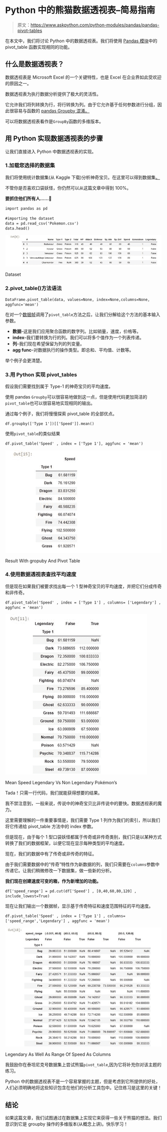 # Python 中的熊猫数据透视表–简易指南

> 原文：<https://www.askpython.com/python-modules/pandas/pandas-pivot-tables>

在本文中，我们将讨论 Python 中的数据透视表。我们将使用 [Pandas 模块](https://www.askpython.com/python-modules/pandas/python-pandas-module-tutorial)中的 pivot_table 函数实现相同的功能。

## 什么是数据透视表？

数据透视表是 Microsoft Excel 的一个关键特性，也是 Excel 在企业界如此受欢迎的原因之一。

数据透视表为执行数据分析提供了极大的灵活性。

它允许我们将列转换为行，将行转换为列。由于它允许基于任何参数进行分组，因此很容易与函数的 [pandas Groupby 混淆。](https://www.askpython.com/python-modules/pandas/pandas-groupby-function)

可以将数据透视表看作是`GroupBy`函数的多维版本。

## 用 Python 实现数据透视表的步骤

让我们直接进入 Python 中数据透视表的实现。

### 1.加载您选择的数据集

我们将使用统计数据集(从 Kaggle 下载)分析神奇宝贝。在这里可以得到数据集[。](https://www.kaggle.com/abcsds/pokemon)

不管你是否喜欢口袋妖怪，你仍然可以从这篇文章中得到 100%。

**要抓住他们所有人……**🙂

```
import pandas as pd

#importing the dataset
data = pd.read_csv('Pokemon.csv')
data.head()

```

![Dataset](img/6f35f114e7862e7ecfff2789335c0ebc.png)

Dataset

### 2.pivot_table()方法语法

```
DataFrame.pivot_table(data, values=None, index=None,columns=None, aggfunc='mean')

```

在对一个[数据帧](https://www.askpython.com/python-modules/pandas/dataframes-in-python)调用了`pivot_table`方法之后，让我们分解给这个方法的基本输入参数。

*   **数据**–这是我们应用聚合函数的数字列。比如销量，速度，价格等。
*   **index**–我们要转换为行的列。我们可以将多个值作为一个列表传递。
*   **列**–我们现在希望保留为列的列变量。
*   **agg func**–对数据执行的操作类型。即总和、平均值、计数等。

举个例子会更清楚。

### 3.用 Python 实现 pivot_tables

假设我们需要找到属于 Type-1 的神奇宝贝的平均速度。

使用 pandas `Groupby`可以很容易地做到这一点，但是使用代码更加简洁的`pivot_table`也可以很容易地实现相同的输出。

通过每个例子，我们将慢慢探索 pivot_table 的全部优点。

```
df.groupby(['Type 1'])[['Speed']].mean()

```

使用`pivot_table`的类似结果

```
df.pivot_table('Speed' , index = ['Type 1'], aggfunc = 'mean')

```

![Result With Gropuby And Pivot Table](img/06847a2a62738a90eceeb88c45a50b8a.png)

Result With gropuby And Pivot Table

### 4.使用数据透视表查找平均速度

但是现在如果我们被要求找出每一个 1 型神奇宝贝的平均速度，并把它们分成传奇和非传奇。

```
df.pivot_table('Speed' , index = ['Type 1'] , columns= ['Legendary'] , aggfunc = 'mean')

```

![Mean Speed Legendary Vs Non Legendary Pokemons](img/2a8f4de2aa9f8f4c10ea391247c6d4dd.png)

Mean Speed Legendary Vs Non Legendary Pokémon’s

Tada！只需一行代码，我们就能获得想要的结果。

我不禁注意到，一般来说，传说中的神奇宝贝比非传说中的要快。数据透视表的魔力。

这里需要理解的一件重要事情是，我们需要 Type 1 列作为我们的索引，所以我们将它传递给 pivot_table 方法中的 index 参数。

但是现在，由于每个 1 型口袋妖怪都属于传奇或非传奇类别，我们只是以某种方式转换了我们的数据框架，以便它现在显示每种类型的平均速度。

现在，我们的数据中有了传奇或非传奇的特征。

由于我们需要数据中的“传奇”特性作为新数据的列，我们只需要在`columns`参数中传递它。让我们稍微修改一下数据集，做一些新的分析。

**我们现在创建速度可变的箱，作为新增加的功能。**

```
df['speed_range'] = pd.cut(df['Speed'] , [0,40,60,80,120] , include_lowest=True)

```

现在让我们输出一个数据帧，显示基于传奇特征和速度范围特征的平均速度。

```
df.pivot_table('Speed' , index = ['Type 1'] , columns= ['speed_range','Legendary'] , aggfunc = 'mean')

```

![Legendary As Well As Range Of Speed As Columns](img/d8bec822a9688d10b007757e47d23333.png)

Legendary As Well As Range Of Speed As Columns

我鼓励你在泰坦尼克号数据集上尝试熊猫`pivot_table`,因为它将补充你对该主题的练习。

Python 中的数据透视表不是一个容易掌握的主题，但是考虑到它所提供的好处，人们必须明确地将这些知识包含在他们的分析工具包中。记住练习是这里的关键！

## 结论

如果这篇文章，我们试图通过在数据集上实现它来获得一些关于熊猫的想法。我们意识到它是 groupby 操作的多维版本(从概念上讲)。快乐学习！